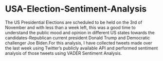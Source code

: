 # USA-Election-Sentiment-Analysis
The US Presidential Elections are scheduled to be held on the 3rd of November and with less than a week left, this was a good time to understand the public mood and opinion in different US states towards the candidates-Republican current president Donald Trump and Democratic challenger Joe Biden.For this analysis, I have collected tweets made over the last week using Twitter’s publicly available API and performed sentiment analysis of those tweets using VADER Sentiment Analysis.

